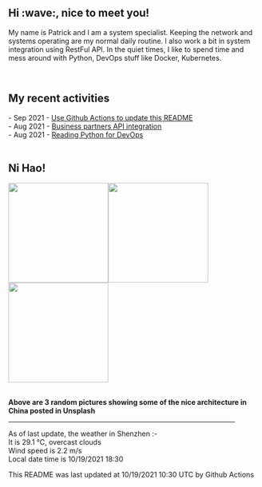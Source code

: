 <h2> Hi :wave:, nice to meet you! </h2>

<!-- <img align='right' src="https://media.giphy.com/media/3o6ZsWiPs8bx32YWyY/giphy.gif" width="300" /> -->

<p alight="left">My name is Patrick and I am a system specialist. Keeping the network and systems operating are my normal daily routine. I also work a bit in system integration using RestFul API. In the quiet times, I like to spend time and mess around with Python, DevOps stuff like Docker, Kubernetes.</p>
<br>
<h2>My recent activities</h2>
<!-- Activities start -->
- Sep 2021 - <a href='https://docs.github.com/en/actions' target='_blank'>Use Github Actions to update this README</a><br>
- Aug 2021 - <a href='#' target='_blank'>Business partners API integration</a><br>
- Aug 2021 - <a href='https://book.douban.com/subject/34787347/' target='_blank'>Reading Python for DevOps</a><br><!-- Activities end -->
<br>

<h2><b>Ni Hao!</b></h2>
<p>
<img width="200" src="https://images.unsplash.com/photo-1555088835-68bc7c180511?crop=entropy&cs=tinysrgb&fit=max&fm=jpg&ixid=MnwyNjYzMzV8MHwxfHJhbmRvbXx8fHx8fHx8fDE2MzQ1NDk2Nzg&ixlib=rb-1.2.1&q=80&w=200&h=250" /><img width="200" src="https://images.unsplash.com/photo-1583560773244-4f395585bf32?crop=entropy&cs=tinysrgb&fit=max&fm=jpg&ixid=MnwyNjYzMzV8MHwxfHJhbmRvbXx8fHx8fHx8fDE2MzQ1NDk2Nzg&ixlib=rb-1.2.1&q=80&w=200&h=250" /><img width="200" src="https://images.unsplash.com/photo-1513345407170-3f7ecd3b7d74?crop=entropy&cs=tinysrgb&fit=max&fm=jpg&ixid=MnwyNjYzMzV8MHwxfHJhbmRvbXx8fHx8fHx8fDE2MzQ1NDk2Nzg&ixlib=rb-1.2.1&q=80&w=200" /></p>
<br>
<b>Above are 3 random pictures showing some of the nice architecture in China posted in Unsplash</b>

<hr size='8' width='90%'>

<!-- Weather start -->
As of last update, the weather in Shenzhen :- <br>
It is 29.1 &#8451;, overcast clouds<br>
Wind speed is 2.2 m/s<br>
Local date time is 10/19/2021 18:30<br><!-- Weather end -->
<!-- Updatetime start -->
This README was last updated at 10/19/2021 10:30 UTC by Github Actions<!-- Updatetime end -->
